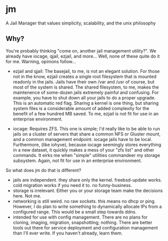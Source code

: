 # jm
A Jail Manager that values simplicity, scalability, and the unix philosophy


Why?
------
  You're probably thinking "come on, another jail management utility?".  We already have iocage, qjail, ezjail, and more...  Well, none of these quite do it for me.  Warning, opinions follow...
  
  - ezjail and qjail: The basejail, to me, is not an elegant solution.  For those not in the know, ezjail creates a single root filesystem that is mounted readonly in the jails.  Jails have their own /var and /usr of course, but most of the system is shared.  The shared filesystem, to me, makes the maintenence of some-dozen jails extremely painful and confusing.  For example, you have to shut down all your jails to do a proper upgrade.  This is an automatic red flag.  Sharing a kernel is one thing, but sharing system files is a considerable amount of added complexity for the benefit of a few hundred MB saved.  To me, ezjail is not fit for use in an enterprise environment.
  
  - iocage: Requires ZFS.  This one is simple; I'd really like to be able to run jails on a cluster of servers that share a common NFS or Gluster mount, and a common management endpoint.  iocage jails have to be local.  Furthermore, (like iohyve), because iocage seemingly stores everything in a new dataset, it quickly makes a mess of your "zfs list" and other commands.  It eirks me when "simple" utilities commandeer my storage subsystem.  Again, not fit for use in an enterprise environment.
  
  
  So what does jm do that is different?  
  
  - jails are independent.  they share only the kernel.  freebsd-update works.  cold migration works if you need it to.  no funny-business.
  - storage is irrelevant.  Either you or your storage team make the decisions here.  Not me.
  - networking is still weird.  no raw sockets.  this means no dhcp or ping.  However, I do plan to write something to dynamically allocate IPs from a configured range.  This would be a small step towards ddns.
  - intended for use with config management.  There are no plans for cloning, imaging, migration, snapshotting; nothing.  There are better tools out there for service deployment and configuration management than I'll ever write.  If you haven't already, learn them.
